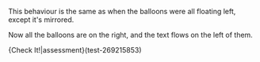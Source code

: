 This behaviour is the same as when the balloons were all floating left, except it's mirrored. 

Now all the balloons are on the right, and the text flows on the left of them.

{Check It!|assessment}(test-269215853)
